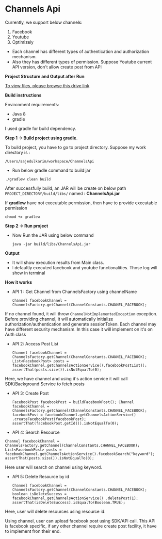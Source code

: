 # Channels Api
Currently, we support below channels:
1. Facebook 
2. Youtube
3. Optimizely

* Each channel has different types of authentication and authorization mechanism.
* Also they has different types of permission. Suppose Youtube current API version, don't allow create post from API

**Project Structure and Output after Run**

[To view files, please browse this drive link](https://drive.google.com/drive/folders/1FBiJr9YiFRMoOpbGdrii5wbFUU6Q-zia?usp=sharing)

**Build instructions**

Environment requirements:
* Java 8
* gradle

I used gradle for build dependency.

**Step 1 ->  Build project using gradle.**

To build project, you have to go to project directory. 
Suppose my work directory is :
```
/Users/sajedulkarim/workspace/ChannelsApi
```
* Run below gradle command to build jar
```
./gradlew clean build
```

After successfully build, an JAR will be create on below path
`PROJECT_DIRECTORY/build/libs/` named : **ChannelsApi.jar**

If **gradlew** have not executable permission, then have to provide executable permission
```
chmod +x gradlew
``` 
**Step 2 -> Run project**

* Now Run the JAR using below command
  ```
  java -jar build/libs/ChannelsApi.jar
  ```
**Output** 
* It will show execution results from Main class.
* I defaultly executed facebook and youtube functionalities. Those log will show in terminal

**How it works**

* API 1 : Get Channel from ChannelsFactory using channelName

  `Channel facebookChannel = ChannelsFactory.getChannel(ChannelConstants.CHANNEL_FACEBOOK);`

If no channel found, it will throw `ChannelNotImplementedException` exception.
Before providing channel, it will automatically initialize authorization/authentication and generate sessionToken.
Each channel may have different security mechanism. In this case it will implement on it's on Auth class
 
* API 2: Access Post List

  `Channel facebookChannel = ChannelsFactory.getChannel(ChannelConstants.CHANNEL_FACEBOOK);
   List<FacebookPost> posts = facebookChannel.getChannelsActionService().facebookPostList();
   assertThat(posts.size()).isNotEqualTo(0);`

Here, we have channel and using it's action service it will call SDK/Background Service to fetch posts

* API 3: Create Post

  `FacebookPost facebookPost = buildFacebookPost();
  Channel facebookChannel = ChannelsFactory.getChannel(ChannelConstants.CHANNEL_FACEBOOK);
  facebookPost = facebookChannel.getChannelsActionService()
  .createFacebookPost(facebookPost); 
  assertThat(facebookPost.getId()).isNotEqualTo(0);`

* API 4: Search Resource

`Channel facebookChannel = ChannelsFactory.getChannel(ChannelConstants.CHANNEL_FACEBOOK);
List<FacebookPost> posts = facebookChannel.getChannelsActionService().facebookSearch("keyword");
assertThat(posts.size()).isNotEqualTo(0);`

 Here user will search on channel using keyword.

* API 5: Delete Resource by id

  `Channel facebookChannel = ChannelsFactory.getChannel(ChannelConstants.CHANNEL_FACEBOOK);
  boolean isDeleteSuccess = facebookChannel.getChannelsActionService()
  .deletePost(1);
  assertThat(isDeleteSuccess).isEqualTo(Boolean.TRUE);`

Here, user will delete resources using resource id.

Using channel, user can upload facebook post using SDK/API call. This API is facebook specific, if any other channel require create post facility, it have to implement fron their end.
